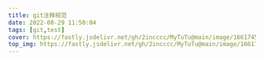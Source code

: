 ```yaml
---
title: git注释规范
date: 2022-08-29 11:50:04
tags: [git,test]
cover: https://fastly.jsdelivr.net/gh/2incccc/MyTuTu@main/image/1661745096140wallhaven-9mjoy1.png
top_img: https://fastly.jsdelivr.net/gh/2incccc/MyTuTu@main/image/1661745096140wallhaven-9mjoy1.png
---
```

